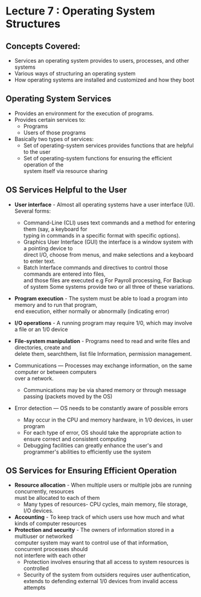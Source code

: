 # Lecture 7 : Operating System Structures

## Concepts Covered:
* Services an operating system provides
to users, processes, and other systems
* Various ways of structuring an
operating system
* How operating systems are installed
and customized and how they boot

## Operating System Services
* Provides an environment for the execution of programs.
* Provides certain services to:
    * Programs
    * Users of those programs
* Basically two types of services:
    * Set of operating-system services provides functions that are helpful to the user
    * Set of operating-system functions for ensuring the efficient operation of the   
    system itself via resource sharing

> 

## OS Services Helpful to the User
* **User interface** - Almost all operating systems have a user interface (UI). Several forms:
    * Command-Line (CLI) uses text commands and a method for entering them (say, a keyboard for   
    typing in commands in a specific format with specific options).
    * Graphics User Interface (GUI) the interface is a window system with a pointing device to   
    direct I/O, choose from menus, and make selections and a keyboard to enter text.
    * Batch Interface commands and directives to control those commands are entered into files,   
    and those files are executed
    e.g For Payroll processing, For Backup of system
Some systems provide two or all three of these variations.

* **Program execution** - The system must be able to load a program into memory and to run that program,   
end execution, either normally or abnormally (indicating error)
* **I/O operations** - A running program may require 1/0, which may involve a file or an 1/0 device
* **File-system manipulation** - Programs need to read and write files and directories, create and   
delete them, searchthem, list file Information, permission management.

* Communications — Processes may exchange information, on the same computer or between computers   
over a network.
    * Communications may be via shared memory or through message passing (packets moved by the OS)
* Error detection — OS needs to be constantly aware of possible errors
    * May occur in the CPU and memory hardware, in 1/0 devices, in user program
    * For each type of error, OS should take the appropriate action to ensure correct and 
    consistent computing
    * Debugging facilities can greatly enhance the user's and programmer's abilities to 
    efficiently use the system

## OS Services for Ensuring Efficient Operation
* **Resource allocation** - When multiple users or multiple jobs are running concurrently, resources   
must be allocated to each of them
    * Many types of resources- CPU cycles, main memory, file storage, I/O devices.
* **Accounting** - To keep track of which users use how much and what kinds of computer resources
* **Protection and security** - The owners of information stored in a multiuser or networked    
computer system may want to control use of that information, concurrent processes should  
not interfere with each other
    * Protection involves ensuring that all access to system resources is
controlled
    * Security of the system from outsiders requires user
authentication, extends to defending external 1/0 devices
from invalid access attempts